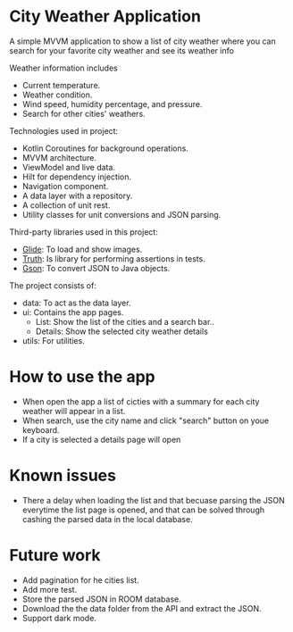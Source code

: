 # City Weather Application
A simple MVVM application to show a list of city weather where you can search for your favorite city weather and see its weather info

Weather information includes
- Current temperature.
- Weather condition.
- Wind speed, humidity percentage, and pressure.
- Search for other cities' weathers.

Technologies used in project:
- Kotlin Coroutines for background operations.
- MVVM architecture.
- ViewModel and live data.
- Hilt for dependency  injection.
- Navigation component.
- A data layer with a repository.
- A collection of unit rest.
- Utility classes for unit conversions and JSON parsing.

Third-party libraries used in this project:
- [Glide](https://github.com/bumptech/glide): To load and show images.
- [Truth](https://truth.dev/): Is library for performing assertions in tests.
- [Gson](https://github.com/google/gson): To convert JSON to Java objects.

The project consists of:
- data: To act as the data layer.
- ui: Contains the app pages.
  - List: Show the list of the cities and a search bar..
  - Details: Show the selected city weather details
- utils: For utilities.

# How to use the app
- When open the app a list of cicties with a summary for each city weather will appear in a list.
- When search, use the city name and click "search" button on youe keyboard.
- If a city is selected a details page will open

# Known issues
- There a delay when loading the list and that becuase parsing the JSON everytime the list page is opened, and that can be solved through cashing the parsed data in the local database.

# Future work
- Add pagination for he cities list.
- Add more test.
- Store the parsed JSON in ROOM database.
- Download the the data folder from the API and extract the JSON.
- Support dark mode.
